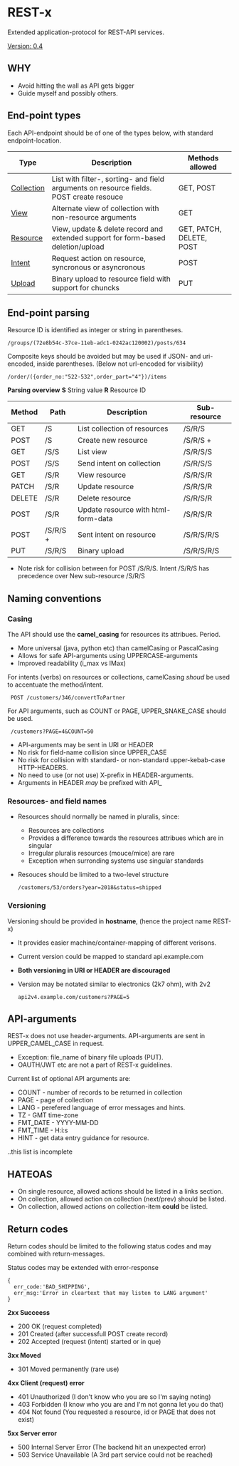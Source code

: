 # REST-x
Extended application-protocol for REST-API services.

[Version: 0.4](changelog.md)

## WHY
- Avoid hitting the wall as API gets bigger
- Guide myself and possibly others.

## End-point types
Each API-endpoint should be of one of the types below, with standard endpoint-location.

| Type          | Description                                                                                | Methods allowed          |
| ------------- | ------------------------------------------------------------------------------------------ | ------------------------ |
| [Collection]  | List with filter-, sorting- and field arguments on resource fields.<br>POST create resouce | GET, POST                |
| [View]        | Alternate view of collection with non-resource arguments                                   | GET                      |
| [Resource]    | View, update & delete record and extended support for form-based deletion/upload           | GET, PATCH, DELETE, POST |
| [Intent]      | Request action on resource, syncronous or asyncronous                                      | POST                     |
| [Upload]      | Binary upload to resource field with support for chuncks                                   | PUT                      |

[Collection]: collection.md
[View]: view.md
[Resource]: resource.md
[Intent]: intent.md
[Upload]: upload.md

## End-point parsing
Resource ID is identified as integer or string in parentheses.

    /groups/(72e8b54c-37ce-11eb-adc1-0242ac120002)/posts/634
    
Composite keys should be avoided but may be used if JSON- and uri-encoded, inside parentheses. (Below not url-encoded for visibility)

    /order/({order_no:"522-532",order_part="4"})/items

**Parsing overview**
__S__ String value
__R__ Resource ID

| Method | Path        | Description                                  | Sub-resource           |
| ------ | ----------- | -------------------------------------------- | ---------------------- |
| GET    | /S          | List collection of resources                 | /S/R/S                 |
| POST   | /S          | Create new resource                          | /S/R/S +               |
| GET    | /S/S        | List view                                    | /S/R/S/S               |
| POST   | /S/S        | Send intent on collection                    | /S/R/S/S               |
| GET    | /S/R        | View resource                                | /S/R/S/R               |
| PATCH  | /S/R        | Update resource                              | /S/R/S/R               |
| DELETE | /S/R        | Delete resource                              | /S/R/S/R               |
| POST   | /S/R        | Update resource with html-form-data          | /S/R/S/R               |
| POST	 | /S/R/S +	   | Sent intent on resource                      | /S/R/S/R/S             |
| PUT    | /S/R/S      | Binary upload                                | /S/R/S/R/S             |

+ Note risk for collision between for POST /S/R/S. Intent /S/R/S has precedence over New sub-resource /S/R/S

## Naming conventions

### Casing
The API should use the **camel_casing** for resources its attribues. Period.
* More universal (java, python etc) than camelCasing or PascalCasing
* Allows for safe API-arguments using UPPERCASE-arguments
* Improved readability (i_max vs IMax)

For intents (verbs) on resources or collections, camelCasing *shoud* be used to accentuate the method/intent.

     POST /customers/346/convertToPartner

For API arguments, such as COUNT or PAGE, UPPER_SNAKE_CASE should be used.
    
     /customers?PAGE=4&COUNT=50

- API-arguments may be sent in URI or HEADER
- No risk for field-name collision since UPPER_CASE
- No risk for collision with standard- or non-standard upper-kebab-case HTTP-HEADERS.
- No need to use (or not use) X-prefix in HEADER-arguments.
- Arguments in HEADER *may* be prefixed with API_

### Resources- and field names
- Resources should normally be named in pluralis, since:
  - Resources are collections
  - Provides a difference towards the resources attribues which are in singular
  - Irregular pluralis resources (mouce/mice) are rare
  - Exception when surronding systems use singular standards
- Resouces should be limited to a two-level structure

      /customers/53/orders?year=2018&status=shipped

### Versioning
Versioning should be provided in **hostname**, (hence the project name REST-x)
- It provides easier machine/container-mapping of different verisons.
- Current version could be mapped to standard api.example.com
- **Both versioning in URI or HEADER are discouraged**
- Version may be notated similar to electronics (2k7 ohm), with 2v2

      api2v4.example.com/customers?PAGE=5

## API-arguments
REST-x does not use header-arguments. API-arguments are sent in UPPER_CAMEL_CASE in request.
- Exception: file_name of binary file uploads (PUT).
- OAUTH/JWT etc are not a part of REST-x guidelines.

Current list of optional API arguments are:
- COUNT - number of records to be returned in collection
- PAGE - page of collection
- LANG - perefered language of error messages and hints.
- TZ - GMT time-zone
- FMT_DATE - YYYY-MM-DD
- FMT_TIME - H:i:s
- HINT - get data entry guidance for resource.

..this list is incomplete

## HATEOAS
- On single resource, allowed actions should be listed in a links section.
- On collection, allowed action on collection (next/prev) should be listed.
- On collection, allowed actions on collection-item **could** be listed.

## Return codes
Return codes should be limited to the following status codes and may combined with return-messages.

Status codes may be extended with error-response

    {
      err_code:'BAD_SHIPPING',
      err_msg:'Error in cleartext that may listen to LANG argument'
    }

**2xx Succeess**
- 200 OK (request completed)
- 201 Created (after successfull POST create record)
- 202 Accepted (request (intent) started or in que)

**3xx Moved** 
- 301 Moved permanently (rare use)

**4xx Client (request) error**
- 401 Unauthorized (I don't know who you are so I'm saying noting)
- 403 Forbidden (I know who you are and I'm not gonna let you do that)
- 404 Not found (You requested a resource, id or PAGE that does not exist)

**5xx Server error**
- 500 Internal Server Error (The backend hit an unexpected error)
- 503 Service Unavailable (A 3rd part service could not be reached)
